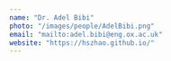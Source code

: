 ```yaml
---
name: "Dr. Adel Bibi"
photo: "/images/people/AdelBibi.png"
email: "mailto:adel.bibi@eng.ox.ac.uk"
website: "https://hszhao.github.io/"
---
```

